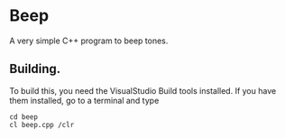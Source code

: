 # Beep
A very simple C++ program to beep tones.
## Building.
To build this, you need the VisualStudio Build tools installed. If you have them installed, go to a terminal and type
``` 
cd beep
cl beep.cpp /clr
```
